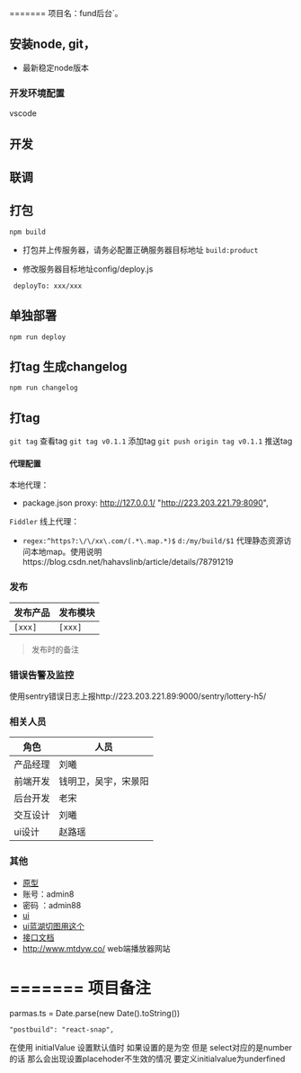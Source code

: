 

=======
项目名：fund后台`。

## 安装node, git， 

 - 最新稳定node版本

### 开发环境配置

vscode

## 开发


## 联调


## 打包

`npm build`

- 打包并上传服务器，请务必配置正确服务器目标地址
`build:product`

- 修改服务器目标地址config/deploy.js

` deployTo: xxx/xxx`
## 单独部署
`npm run deploy`

## 打tag 生成changelog
`npm run changelog`

## 打tag
`git tag`  查看tag
`git tag v0.1.1` 添加tag
`git push origin tag v0.1.1`  推送tag


####  代理配置

本地代理：
-   package.json  proxy: http://127.0.0.1/
  "http://223.203.221.79:8090",

`Fiddler` 线上代理：

- `regex:^https?:\/\/xx\.com/(.*\.map.*)$` `d:/my/build/$1`
  代理静态资源访问本地map。使用说明https://blog.csdn.net/hahavslinb/article/details/78791219


### 发布

| 发布产品 | 发布模块 |
| --- | --- |
| `[xxx]` | `[xxx]` |

> 发布时的备注

### 错误告警及监控
使用sentry错误日志上报http://223.203.221.89:9000/sentry/lottery-h5/


### 相关人员

| 角色 | 人员 |
| --- | --- |
| 产品经理 | 刘曦 |
| 前端开发 | 钱明卫，吴宇，宋景阳 |
| 后台开发 | 老宋 |
| 交互设计 | 刘曦 |
| ui设计 | 赵路瑶 |


### 其他
 <!-- static create: <TOwnProps>(options?: FormCreateOption<TOwnProps>) => <ComponentDecorator extends Component<any>>(target: ComponentDecorator) => ComponentDecorator -->
- [原型](http://www.mtdyw.co/admin_2018) 
- 账号：admin8
- 密码 ：admin88
- [ui](https://pro.modao.cc/app/d7334f4efc86cf137ea25ff9ef78c871c86c83b5?#screen=sa6e15ba8f3153545227700)
- [ui蓝湖切图用这个](https://lanhuapp.com/web/#/item/board?pid=4c7bcfce-de35-4bd3-aec3-a4c8239e33b7)
- [接口文档](http://223.203.221.87:8088/zchat-srv/docs)
- http://www.mtdyw.co/ web端播放器网站

=======
 项目备注
=======
<!-- 坑 -->
parmas.ts = Date.parse(new Date().toString()) 


    "postbuild": "react-snap",

在使用 initialValue 设置默认值时  如果设置的是为空 但是 select对应的是number的话  那么会出现设置placehoder不生效的情况 要定义initialvalue为underfined

<!-- replace 只能替换一个 不能替换全局 如果想要替换全局需要用到正则 加一个 /替换原素/g -->